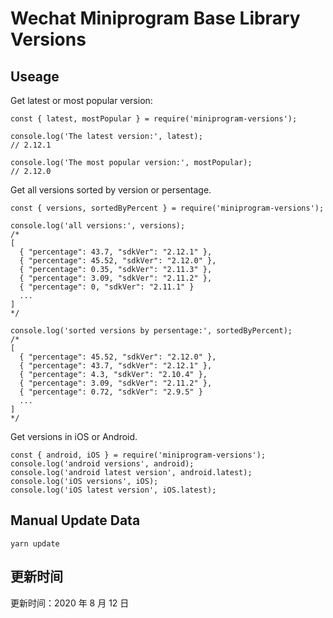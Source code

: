 
# Wechat Miniprogram Base Library Versions

## Useage

Get latest or most popular version:

```;
const { latest, mostPopular } = require('miniprogram-versions');

console.log('The latest version:', latest);
// 2.12.1

console.log('The most popular version:', mostPopular);
// 2.12.0

```

Get all versions sorted by version or persentage.

```
const { versions, sortedByPercent } = require('miniprogram-versions');

console.log('all versions:', versions);
/*
[
  { "percentage": 43.7, "sdkVer": "2.12.1" },
  { "percentage": 45.52, "sdkVer": "2.12.0" },
  { "percentage": 0.35, "sdkVer": "2.11.3" },
  { "percentage": 3.09, "sdkVer": "2.11.2" },
  { "percentage": 0, "sdkVer": "2.11.1" }
  ...
]
*/

console.log('sorted versions by persentage:', sortedByPercent);
/*
[
  { "percentage": 45.52, "sdkVer": "2.12.0" },
  { "percentage": 43.7, "sdkVer": "2.12.1" },
  { "percentage": 4.3, "sdkVer": "2.10.4" },
  { "percentage": 3.09, "sdkVer": "2.11.2" },
  { "percentage": 0.72, "sdkVer": "2.9.5" }
  ...
]
*/
```

Get versions in iOS or Android.

```
const { android, iOS } = require('miniprogram-versions');
console.log('android versions', android);
console.log('android latest version', android.latest);
console.log('iOS versions', iOS);
console.log('iOS latest version', iOS.latest);
```

## Manual Update Data

```
yarn update
```

## 更新时间

更新时间：2020 年 8 月 12 日
